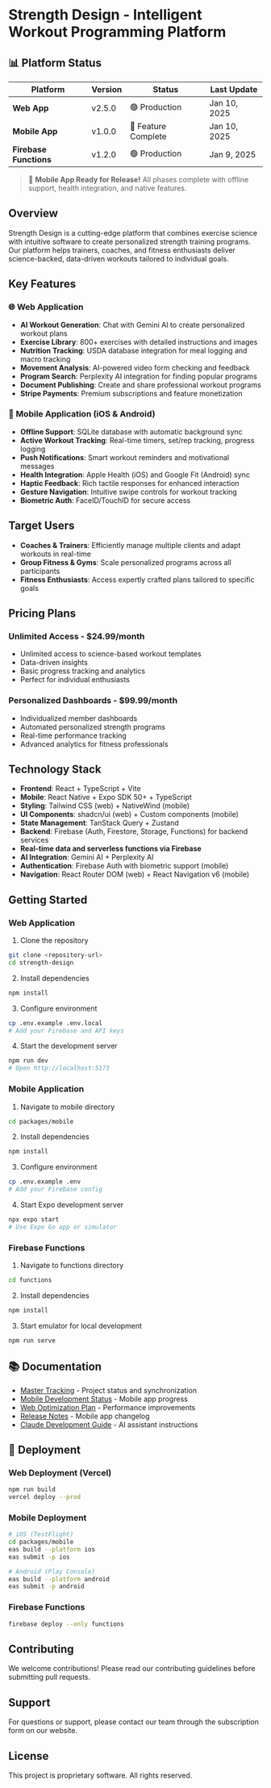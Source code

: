 # Strength Design - Intelligent Workout Programming Platform

## 📊 Platform Status

| Platform | Version | Status | Last Update |
|----------|---------|--------|-------------|
| **Web App** | v2.5.0 | 🟢 Production | Jan 10, 2025 |
| **Mobile App** | v1.0.0 | 🎉 Feature Complete | Jan 10, 2025 |
| **Firebase Functions** | v1.2.0 | 🟢 Production | Jan 9, 2025 |

> 📱 **Mobile App Ready for Release!** All phases complete with offline support, health integration, and native features.

## Overview

Strength Design is a cutting-edge platform that combines exercise science with intuitive software to create personalized strength training programs. Our platform helps trainers, coaches, and fitness enthusiasts deliver science-backed, data-driven workouts tailored to individual goals.

## Key Features

### 🌐 Web Application
- **AI Workout Generation**: Chat with Gemini AI to create personalized workout plans
- **Exercise Library**: 800+ exercises with detailed instructions and images
- **Nutrition Tracking**: USDA database integration for meal logging and macro tracking
- **Movement Analysis**: AI-powered video form checking and feedback
- **Program Search**: Perplexity AI integration for finding popular programs
- **Document Publishing**: Create and share professional workout programs
- **Stripe Payments**: Premium subscriptions and feature monetization

### 📱 Mobile Application (iOS & Android)
- **Offline Support**: SQLite database with automatic background sync
- **Active Workout Tracking**: Real-time timers, set/rep tracking, progress logging
- **Push Notifications**: Smart workout reminders and motivational messages
- **Health Integration**: Apple Health (iOS) and Google Fit (Android) sync
- **Haptic Feedback**: Rich tactile responses for enhanced interaction
- **Gesture Navigation**: Intuitive swipe controls for workout tracking
- **Biometric Auth**: FaceID/TouchID for secure access

## Target Users

- **Coaches & Trainers**: Efficiently manage multiple clients and adapt workouts in real-time
- **Group Fitness & Gyms**: Scale personalized programs across all participants
- **Fitness Enthusiasts**: Access expertly crafted plans tailored to specific goals

## Pricing Plans

### Unlimited Access - $24.99/month
- Unlimited access to science-based workout templates
- Data-driven insights
- Basic progress tracking and analytics
- Perfect for individual enthusiasts

### Personalized Dashboards - $99.99/month
- Individualized member dashboards
- Automated personalized strength programs
- Real-time performance tracking
- Advanced analytics for fitness professionals

## Technology Stack

- **Frontend**: React + TypeScript + Vite
- **Mobile**: React Native + Expo SDK 50+ + TypeScript
- **Styling**: Tailwind CSS (web) + NativeWind (mobile)
- **UI Components**: shadcn/ui (web) + Custom components (mobile)
- **State Management**: TanStack Query + Zustand
- **Backend**: Firebase (Auth, Firestore, Storage, Functions) for backend services
- **Real-time data and serverless functions via Firebase**
- **AI Integration**: Gemini AI + Perplexity AI
- **Authentication**: Firebase Auth with biometric support (mobile)
- **Navigation**: React Router DOM (web) + React Navigation v6 (mobile)

## Getting Started

### Web Application

1. Clone the repository
```bash
git clone <repository-url>
cd strength-design
```

2. Install dependencies
```bash
npm install
```

3. Configure environment
```bash
cp .env.example .env.local
# Add your Firebase and API keys
```

4. Start the development server
```bash
npm run dev
# Open http://localhost:5173
```

### Mobile Application

1. Navigate to mobile directory
```bash
cd packages/mobile
```

2. Install dependencies
```bash
npm install
```

3. Configure environment
```bash
cp .env.example .env
# Add your Firebase config
```

4. Start Expo development server
```bash
npx expo start
# Use Expo Go app or simulator
```

### Firebase Functions

1. Navigate to functions directory
```bash
cd functions
```

2. Install dependencies
```bash
npm install
```

3. Start emulator for local development
```bash
npm run serve
```

## 📚 Documentation

- [Master Tracking](./MASTER_TRACKING.md) - Project status and synchronization
- [Mobile Development Status](./MOBILE_DEVELOPMENT_STATUS.md) - Mobile app progress
- [Web Optimization Plan](./WEB_OPTIMIZATION_PLAN.md) - Performance improvements
- [Release Notes](./packages/mobile/RELEASE_NOTES.md) - Mobile app changelog
- [Claude Development Guide](./CLAUDE.md) - AI assistant instructions

## 🚀 Deployment

### Web Deployment (Vercel)
```bash
npm run build
vercel deploy --prod
```

### Mobile Deployment
```bash
# iOS (TestFlight)
cd packages/mobile
eas build --platform ios
eas submit -p ios

# Android (Play Console)
eas build --platform android
eas submit -p android
```

### Firebase Functions
```bash
firebase deploy --only functions
```

## Contributing

We welcome contributions! Please read our contributing guidelines before submitting pull requests.

## Support

For questions or support, please contact our team through the subscription form on our website.

## License

This project is proprietary software. All rights reserved.